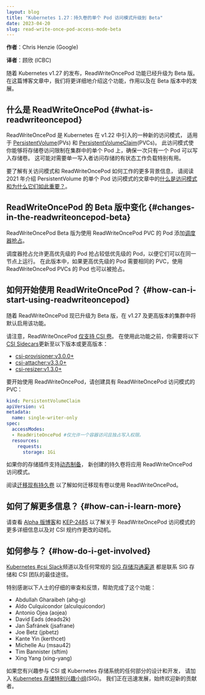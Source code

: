 ```yaml
---
layout: blog
title: "Kubernetes 1.27：持久卷的单个 Pod 访问模式升级到 Beta"
date: 2023-04-20
slug: read-write-once-pod-access-mode-beta
---
```


**作者**：Chris Henzie (Google)

**译者**：顾欣 (ICBC)

随着 Kubernetes v1.27 的发布，ReadWriteOncePod 功能已经升级为 Beta 版。
在这篇博客文章中，我们将更详细地介绍这个功能，作用以及在 Beta 版本中的发展。

## 什么是 ReadWriteOncePod  {#what-is-readwriteoncepod}

ReadWriteOncePod 是 Kubernetes 在 v1.22 中引入的一种新的访问模式，
适用于 [PersistentVolume](/zh-cn/docs/concepts/storage/persistent-volumes/#persistent-volumes)(PVs)
和 [PersistentVolumeClaim](/zh-cn/docs/concepts/storage/persistent-volumes/#persistentvolumeclaims)(PVCs)。
此访问模式使你能够将存储卷访问限制在集群中的单个 Pod 上，确保一次只有一个 Pod 可以写入存储卷。
这可能对需要单一写入者访问存储的有状态工作负载特别有用。

要了解有关访问模式和 ReadWriteOncePod 如何工作的更多背景信息，
请阅读 2021 年介绍 PersistentVolume 的单个 Pod 访问模式的文章中的[什么是访问模式和为什么它们如此重要？](/blog/2021/09/13/read-write-once-pod-access-mode-alpha/#what-are-access-modes-and-why-are-they-important)。

## ReadWriteOncePod 的 Beta 版中变化  {#changes-in-the-readwriteoncepod-beta}

ReadWriteOncePod Beta 版为使用 ReadWriteOncePod PVC 的 Pod 添加[调度器抢占](/zh-cn/docs/concepts/scheduling-eviction/pod-priority-preemption/)。

调度器抢占允许更高优先级的 Pod 抢占较低优先级的 Pod，以便它们可以在同一节点上运行。
在此版本中，如果更高优先级的 Pod 需要相同的 PVC，使用 ReadWriteOncePod PVCs 的 Pod 也可以被抢占。

## 如何开始使用 ReadWriteOncePod？  {#how-can-i-start-using-readwriteoncepod}

随着 ReadWriteOncePod 现已升级为 Beta 版，在 v1.27 及更高版本的集群中将默认启用该功能。

请注意，ReadWriteOncePod [仅支持 CSI 卷](/zh-cn/docs/concepts/storage/persistent-volumes/#access-modes)。
在使用此功能之前，你需要将以下 [CSI Sidecars](https://kubernetes-csi.github.io/docs/sidecar-containers.html)更新至以下版本或更高版本：

- [csi-provisioner:v3.0.0+](https://github.com/kubernetes-csi/external-provisioner/releases/tag/v3.0.0)
- [csi-attacher:v3.3.0+](https://github.com/kubernetes-csi/external-attacher/releases/tag/v3.3.0)
- [csi-resizer:v1.3.0+](https://github.com/kubernetes-csi/external-resizer/releases/tag/v1.3.0)

要开始使用 ReadWriteOncePod，请创建具有 ReadWriteOncePod 访问模式的 PVC：

```yaml
kind: PersistentVolumeClaim
apiVersion: v1
metadata:
  name: single-writer-only
spec:
  accessModes:
  - ReadWriteOncePod #仅允许一个容器访问且独占写入权限。
  resources:
    requests:
      storage: 1Gi
```

如果你的存储插件支持[动态制备](/zh-cn/docs/concepts/storage/dynamic-provisioning/)，
新创建的持久卷将应用 ReadWriteOncePod 访问模式。

阅读[迁移现有持久卷](/blog/2021/09/13/read-write-once-pod-access-mode-alpha/#migrating-existing-persistentvolumes)
以了解如何迁移现有卷以使用 ReadWriteOncePod。

## 如何了解更多信息？ {#how-can-i-learn-more}

请查看 [Alpha 版博客](/blog/2021/09/13/read-write-once-pod-access-mode-alpha)和
[KEP-2485](https://github.com/kubernetes/enhancements/blob/master/keps/sig-storage/2485-read-write-once-pod-pv-access-mode/README.md)
以了解关于 ReadWriteOncePod 访问模式的更多详细信息以及对 CSI 规约作更改的动机。

## 如何参与？ {#how-do-i-get-involved}

[Kubernetes #csi Slack](https://kubernetes.slack.com/messages/csi)频道以及任何常规的
[SIG 存储沟通渠道](https://github.com/kubernetes/community/blob/master/sig-storage/README.md#contact)
都是联系 SIG 存储和 CSI 团队的最佳途径。

特别感谢以下人士的仔细的审查和反馈，帮助完成了这个功能：

* Abdullah Gharaibeh (ahg-g)
* Aldo Culquicondor (alculquicondor)
* Antonio Ojea (aojea)
* David Eads (deads2k)
* Jan Šafránek (jsafrane)
* Joe Betz (jpbetz)
* Kante Yin (kerthcet)
* Michelle Au (msau42)
* Tim Bannister (sftim)
* Xing Yang (xing-yang)

如果您有兴趣参与 CSI 或 Kubernetes 存储系统的任何部分的设计和开发，
请加入 [Kubernetes 存储特别兴趣小组](https://github.com/kubernetes/community/tree/master/sig-storage)(SIG)。
我们正在迅速发展，始终欢迎新的贡献者。